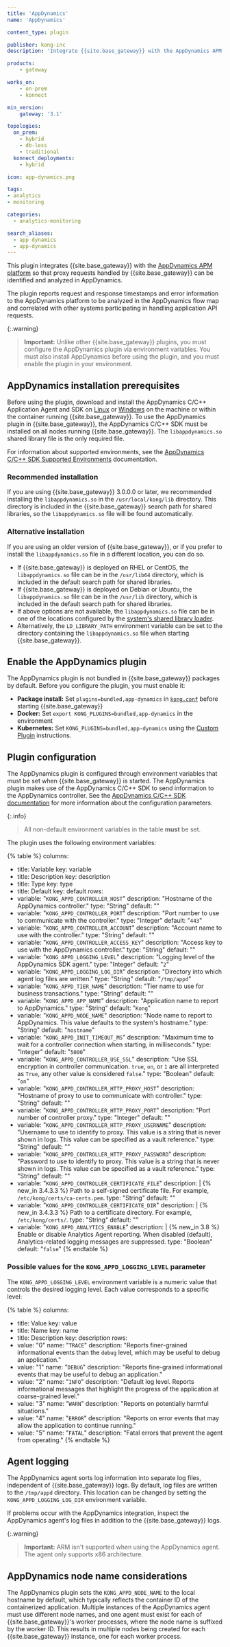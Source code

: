 ```yaml
---
title: 'AppDynamics'
name: 'AppDynamics'

content_type: plugin

publisher: kong-inc
description: 'Integrate {{site.base_gateway}} with the AppDynamics APM Platform'

products:
    - gateway

works_on:
    - on-prem
    - konnect

min_version:
    gateway: '3.1'

topologies:
  on_prem:
    - hybrid
    - db-less
    - traditional
  konnect_deployments:
    - hybrid

icon: app-dynamics.png

tags:
- analytics
- monitoring

categories:
  - analytics-monitoring

search_aliases:
  - app dynamics
  - app-dynamics
---
```


This plugin integrates {{site.base_gateway}} with the [AppDynamics APM platform](https://www.splunk.com/en_us/products/splunk-appdynamics.html) so that
proxy requests handled by {{site.base_gateway}} can be identified and analyzed in
AppDynamics. 

The plugin reports request and response timestamps and error information to 
the AppDynamics platform to be analyzed in the AppDynamics flow map and correlated 
with other systems participating in handling application API requests.

{:.warning}
> **Important:** Unlike other {{site.base_gateway}} plugins, you must configure the AppDynamics plugin via environment variables. You must also install AppDynamics before using the plugin, and you must enable the plugin in your environment.

## AppDynamics installation prerequisites

Before using the plugin, download and install the AppDynamics C/C++ Application Agent and SDK on [Linux](https://docs.appdynamics.com/appd/23.x/latest/en/application-monitoring/install-app-server-agents/c-c++-sdk/install-the-c-c++-sdk-on-linux) or [Windows](https://docs.appdynamics.com/appd/23.x/latest/en/application-monitoring/install-app-server-agents/c-c++-sdk/install-the-c-c++-sdk-on-windows) on the machine or within the container running {{site.base_gateway}}. To use the AppDynamics plugin in {{site.base_gateway}}, the AppDynamics C/C++
SDK must be installed on all nodes running {{site.base_gateway}}. The `libappdynamics.so` shared
library file is the only required file.

For information about supported environments, see the [AppDynamics C/C++ SDK Supported Environments](https://docs.appdynamics.com/appd/23.x/latest/en/application-monitoring/install-app-server-agents/c-c++-sdk/c-c++-sdk-supported-environments) documentation.

### Recommended installation

If you are using {{site.base_gateway}} 3.0.0.0 or later, we recommended installing the `libappdynamics.so` in the `/usr/local/kong/lib` directory.
This directory is included in the {{site.base_gateway}} search path for shared libraries, so the `libappdynamics.so` file will be found automatically.

### Alternative installation

If you are using an older version of {{site.base_gateway}}, or if you prefer to install the `libappdynamics.so` file in a different location, you can do so.

- If {{site.base_gateway}} is deployed on RHEL or CentOS, the `libappdynamics.so` file can be in the `/usr/lib64` directory, which is included in the default search path for shared libraries.
- If {{site.base_gateway}} is deployed on Debian or Ubuntu, the `libappdynamics.so` file can be in the `/usr/lib` directory, which is included in the default search path for shared libraries.
- If above options are not available, the `libappdynamics.so` file can be in one of the locations configured by the [system's shared library loader](https://tldp.org/HOWTO/Program-Library-HOWTO/shared-libraries.html).
- Alternatively, the `LD_LIBRARY_PATH` environment variable can be set to the directory containing the `libappdynamics.so` file when starting {{site.base_gateway}}.

## Enable the AppDynamics plugin

The AppDynamics plugin is not bundled in {{site.base_gateway}} packages by default. 
Before you configure the plugin, you must enable it:

* **Package install:** Set `plugins=bundled,app-dynamics` in [`kong.conf`](/gateway/configuration/#plugins) before starting {{site.base_gateway}}
* **Docker:** Set `export KONG_PLUGINS=bundled,app-dynamics` in the environment
* **Kubernetes:** Set `KONG_PLUGINS=bundled,app-dynamics` using the [Custom Plugin](/kubernetes-ingress-controller/custom-plugins/) instructions.

## Plugin configuration

The AppDynamics plugin is configured through environment variables
that must be set when {{site.base_gateway}} is started. The AppDynamics plugin makes use of the AppDynamics C/C++ SDK to send
information to the AppDynamics controller. See the
[AppDynamics C/C++ SDK documentation](https://docs.appdynamics.com/appd/23.x/latest/en/application-monitoring/install-app-server-agents/c-c++-sdk/use-the-c-c++-sdk)
for more information about the configuration parameters.

{:.info}
> All non-default environment variables in the table **must** be set.

The plugin uses the following environment
variables:

<!--vale off-->
{% table %}
columns:
  - title: Variable
    key: variable
  - title: Description
    key: description
  - title: Type
    key: type
  - title: Default
    key: default
rows:
  - variable: "`KONG_APPD_CONTROLLER_HOST`"
    description: "Hostname of the AppDynamics controller."
    type: "String"
    default: ""
  - variable: "`KONG_APPD_CONTROLLER_PORT`"
    description: "Port number to use to communicate with the controller."
    type: "Integer"
    default: "`443`"
  - variable: "`KONG_APPD_CONTROLLER_ACCOUNT`"
    description: "Account name to use with the controller."
    type: "String"
    default: ""
  - variable: "`KONG_APPD_CONTROLLER_ACCESS_KEY`"
    description: "Access key to use with the AppDynamics controller."
    type: "String"
    default: ""
  - variable: "`KONG_APPD_LOGGING_LEVEL`"
    description: "Logging level of the AppDynamics SDK agent."
    type: "Integer"
    default: "`2`"
  - variable: "`KONG_APPD_LOGGING_LOG_DIR`"
    description: "Directory into which agent log files are written."
    type: "String"
    default: "`/tmp/appd`"
  - variable: "`KONG_APPD_TIER_NAME`"
    description: "Tier name to use for business transactions."
    type: "String"
    default: ""
  - variable: "`KONG_APPD_APP_NAME`"
    description: "Application name to report to AppDynamics."
    type: "String"
    default: "`Kong`"
  - variable: "`KONG_APPD_NODE_NAME`"
    description: "Node name to report to AppDynamics. This value defaults to the system's hostname."
    type: "String"
    default: "`hostname`"
  - variable: "`KONG_APPD_INIT_TIMEOUT_MS`"
    description: "Maximum time to wait for a controller connection when starting, in milliseconds."
    type: "Integer"
    default: "`5000`"
  - variable: "`KONG_APPD_CONTROLLER_USE_SSL`"
    description: "Use SSL encryption in controller communication. `true`, `on`, or `1` are all interpreted as `True`, any other value is considered `false`."
    type: "Boolean"
    default: "`on`"
  - variable: "`KONG_APPD_CONTROLLER_HTTP_PROXY_HOST`"
    description: "Hostname of proxy to use to communicate with controller."
    type: "String"
    default: ""
  - variable: "`KONG_APPD_CONTROLLER_HTTP_PROXY_PORT`"
    description: "Port number of controller proxy."
    type: "Integer"
    default: ""
  - variable: "`KONG_APPD_CONTROLLER_HTTP_PROXY_USERNAME`"
    description: "Username to use to identify to proxy. This value is a string that is never shown in logs. This value can be specified as a vault reference."
    type: "String"
    default: ""
  - variable: "`KONG_APPD_CONTROLLER_HTTP_PROXY_PASSWORD`"
    description: "Password to use to identify to proxy. This value is a string that is never shown in logs. This value can be specified as a vault reference."
    type: "String"
    default: ""
  - variable: "`KONG_APPD_CONTROLLER_CERTIFICATE_FILE`"
    description: |
       {% new_in 3.4.3.3 %} Path to a self-signed certificate file. For example, `/etc/kong/certs/ca-certs.pem`.
    type: "String"
    default: ""
  - variable: "`KONG_APPD_CONTROLLER_CERTIFICATE_DIR`"
    description: |
      {% new_in 3.4.3.3 %} Path to a certificate directory. For example, `/etc/kong/certs/`.
    type: "String"
    default: ""
  - variable: "`KONG_APPD_ANALYTICS_ENABLE`"
    description: |
      {% new_in 3.8 %} Enable or disable Analytics Agent reporting. When disabled (default), Analytics-related logging messages are suppressed.
    type: "Boolean"
    default: "`false`"
{% endtable %}
<!--vale on-->


### Possible values for the `KONG_APPD_LOGGING_LEVEL` parameter

The `KONG_APPD_LOGGING_LEVEL` environment variable is a numeric value that controls the desired logging level.
Each value corresponds to a specific level:

<!--vale off-->
{% table %}
columns:
  - title: Value
    key: value
  - title: Name
    key: name
  - title: Description
    key: description
rows:
  - value: "0"
    name: "`TRACE`"
    description: "Reports finer-grained informational events than the `debug` level, which may be useful to debug an application."
  - value: "1"
    name: "`DEBUG`"
    description: "Reports fine-grained informational events that may be useful to debug an application."
  - value: "2"
    name: "`INFO`"
    description: "Default log level. Reports informational messages that highlight the progress of the application at coarse-grained level."
  - value: "3"
    name: "`WARN`"
    description: "Reports on potentially harmful situations."
  - value: "4"
    name: "`ERROR`"
    description: "Reports on error events that may allow the application to continue running."
  - value: "5"
    name: "`FATAL`"
    description: "Fatal errors that prevent the agent from operating."
{% endtable %}
<!--vale on-->

## Agent logging

The AppDynamics agent sorts log information into separate log files, independent of {{site.base_gateway}} logs.
By default, log files are written to the `/tmp/appd` directory.
This location can be changed by setting the `KONG_APPD_LOGGING_LOG_DIR` environment variable.

If problems occur with the AppDynamics integration, inspect the AppDynamics agent's log files in addition to the {{site.base_gateway}} logs.

{:.warning}
> **Important:** ARM isn't supported when using the AppDynamics agent. The agent only supports x86 architecture.

## AppDynamics node name considerations

The AppDynamics plugin sets the `KONG_APPD_NODE_NAME` to the local hostname by default, which typically reflects the container ID of the containerized application. 
Multiple instances of the AppDynamics agent must use different node names, and one agent must exist for each of {{site.base_gateway}}'s worker processes, where the node name is suffixed by the worker ID. 
This results in multiple nodes being created for each {{site.base_gateway}} instance, one for each worker process.

